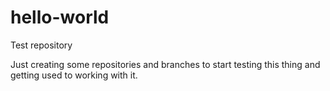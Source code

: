 # hello-world
Test repository

Just creating some repositories and branches to start testing this thing and getting used to working with it.
